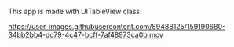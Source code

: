 This app is made with UITableView class.



https://user-images.githubusercontent.com/89488125/159190680-34bb2bb4-dc79-4c47-bcff-7af48973ca0b.mov
